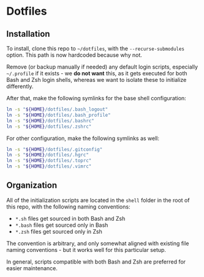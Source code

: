 # Dotfiles

## Installation

To install, clone this repo to `~/dotfiles`, with the `--recurse-submodules` option. This path is now hardcoded because why not.

Remove (or backup manually if needed) any default login scripts, especially `~/.profile` if it exists - we **do not want** this, as it gets executed for both Bash and Zsh login shells, whereas we want to isolate these to initialize differently.

After that, make the following symlinks for the base shell configuration:

```sh
ln -s "${HOME}/dotfiles/.bash_logout"
ln -s "${HOME}/dotfiles/.bash_profile"
ln -s "${HOME}/dotfiles/.bashrc"
ln -s "${HOME}/dotfiles/.zshrc"
```

For other configuration, make the following symlinks as well:

```sh
ln -s "${HOME}/dotfiles/.gitconfig"
ln -s "${HOME}/dotfiles/.hgrc"
ln -s "${HOME}/dotfiles/.toprc"
ln -s "${HOME}/dotfiles/.vimrc"
```


## Organization

All of the initialization scripts are located in the `shell` folder in the root of this repo, with the following naming conventions:

- `*.sh` files get sourced in both Bash and Zsh
- `*.bash` files get sourced only in Bash
- `*.zsh` files get sourced only in Zsh

The convention is arbitrary, and only somewhat aligned with existing file naming conventions - but it works well for this particular setup.

In general, scripts compatible with both Bash and Zsh are preferred for easier maintenance.
